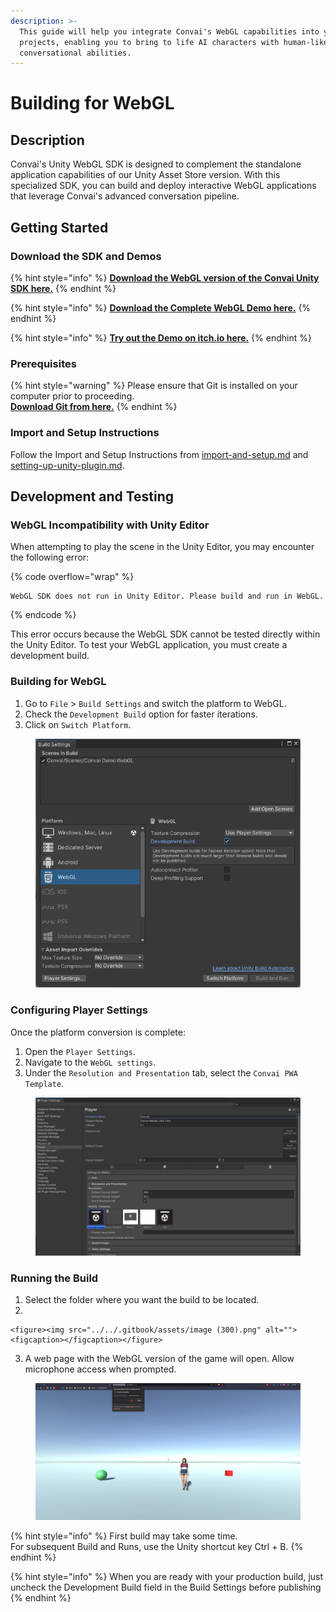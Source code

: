 ```yaml
---
description: >-
  This guide will help you integrate Convai's WebGL capabilities into your Unity
  projects, enabling you to bring to life AI characters with human-like
  conversational abilities.
---
```


# Building for WebGL

## Description

Convai's Unity WebGL SDK is designed to complement the standalone application capabilities of our Unity Asset Store version. With this specialized SDK, you can build and deploy interactive WebGL applications that leverage Convai's advanced conversation pipeline.

## Getting Started

### Download the SDK and Demos

{% hint style="info" %}
[**Download the WebGL version of the Convai Unity SDK here.**](https://drive.google.com/file/d/1ZDRh7hyRDIX6yGGoZFb6zmDQfszjjye7/view?usp=sharing)
{% endhint %}

{% hint style="info" %}
[**Download the Complete  WebGL Demo here.**](https://drive.google.com/file/d/1NnkPZflOpSNYRrfFyV01chkoEMNj5YTp/view?usp=sharing)
{% endhint %}

{% hint style="info" %}
[**Try out the Demo on itch.io here.**](https://convai.itch.io/webgl-demo)
{% endhint %}

### Prerequisites

{% hint style="warning" %}
Please ensure that Git is installed on your computer prior to proceeding.\
[**Download Git from here.**](https://git-scm.com/downloads)
{% endhint %}

### Import and Setup Instructions

Follow the Import and Setup Instructions from [import-and-setup.md](import-and-setup.md "mention") and [setting-up-unity-plugin.md](setting-up-unity-plugin.md "mention").&#x20;

## Development and Testing

### WebGL Incompatibility with Unity Editor

When attempting to play the scene in the Unity Editor, you may encounter the following error:

{% code overflow="wrap" %}
```
WebGL SDK does not run in Unity Editor. Please build and run in WebGL.
```
{% endcode %}

This error occurs because the WebGL SDK cannot be tested directly within the Unity Editor. To test your WebGL application, you must create a development build.

### Building for WebGL

1. Go to `File` > `Build Settings` and switch the platform to WebGL.
2. Check the `Development Build` option for faster iterations.
3. Click on `Switch Platform`.

<figure><img src="../../.gitbook/assets/image (297).png" alt=""><figcaption></figcaption></figure>

### Configuring Player Settings

Once the platform conversion is complete:

1. Open the `Player Settings`.
2. Navigate to the `WebGL settings`.
3. Under the `Resolution and Presentation` tab, select the `Convai PWA Template`.

<figure><img src="../../.gitbook/assets/image (299).png" alt=""><figcaption></figcaption></figure>

### Running the Build

1. Select the folder where you want the build to be located.
2.

    <figure><img src="../../.gitbook/assets/image (300).png" alt=""><figcaption></figcaption></figure>
3. A web page with the WebGL version of the game will open. Allow microphone access when prompted.

<figure><img src="../../.gitbook/assets/image (23).png" alt=""><figcaption></figcaption></figure>

{% hint style="info" %}
First build may take some time.\
For subsequent Build and Runs, use the Unity shortcut key Ctrl + B.
{% endhint %}

{% hint style="info" %}
When you are ready with your production build, just uncheck the Development Build field in the Build Settings before publishing
{% endhint %}

